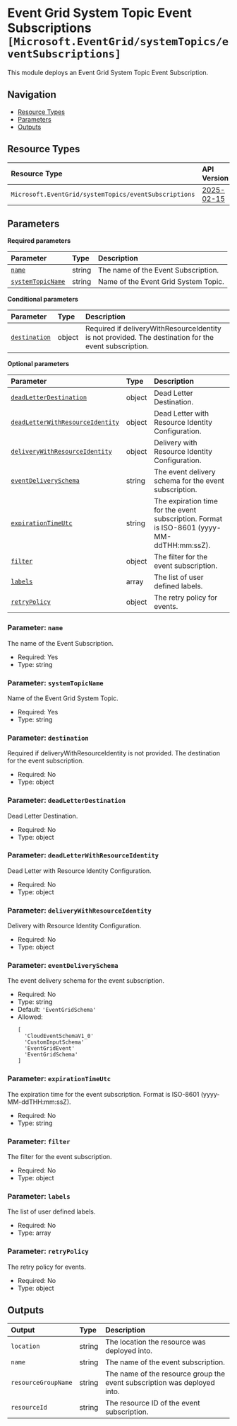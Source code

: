 # Event Grid System Topic Event Subscriptions `[Microsoft.EventGrid/systemTopics/eventSubscriptions]`

This module deploys an Event Grid System Topic Event Subscription.

## Navigation

- [Resource Types](#Resource-Types)
- [Parameters](#Parameters)
- [Outputs](#Outputs)

## Resource Types

| Resource Type | API Version |
| :-- | :-- |
| `Microsoft.EventGrid/systemTopics/eventSubscriptions` | [2025-02-15](https://learn.microsoft.com/en-us/azure/templates/Microsoft.EventGrid/2025-02-15/systemTopics/eventSubscriptions) |

## Parameters

**Required parameters**

| Parameter | Type | Description |
| :-- | :-- | :-- |
| [`name`](#parameter-name) | string | The name of the Event Subscription. |
| [`systemTopicName`](#parameter-systemtopicname) | string | Name of the Event Grid System Topic. |

**Conditional parameters**

| Parameter | Type | Description |
| :-- | :-- | :-- |
| [`destination`](#parameter-destination) | object | Required if deliveryWithResourceIdentity is not provided. The destination for the event subscription. |

**Optional parameters**

| Parameter | Type | Description |
| :-- | :-- | :-- |
| [`deadLetterDestination`](#parameter-deadletterdestination) | object | Dead Letter Destination. |
| [`deadLetterWithResourceIdentity`](#parameter-deadletterwithresourceidentity) | object | Dead Letter with Resource Identity Configuration. |
| [`deliveryWithResourceIdentity`](#parameter-deliverywithresourceidentity) | object | Delivery with Resource Identity Configuration. |
| [`eventDeliverySchema`](#parameter-eventdeliveryschema) | string | The event delivery schema for the event subscription. |
| [`expirationTimeUtc`](#parameter-expirationtimeutc) | string | The expiration time for the event subscription. Format is ISO-8601 (yyyy-MM-ddTHH:mm:ssZ). |
| [`filter`](#parameter-filter) | object | The filter for the event subscription. |
| [`labels`](#parameter-labels) | array | The list of user defined labels. |
| [`retryPolicy`](#parameter-retrypolicy) | object | The retry policy for events. |

### Parameter: `name`

The name of the Event Subscription.

- Required: Yes
- Type: string

### Parameter: `systemTopicName`

Name of the Event Grid System Topic.

- Required: Yes
- Type: string

### Parameter: `destination`

Required if deliveryWithResourceIdentity is not provided. The destination for the event subscription.

- Required: No
- Type: object

### Parameter: `deadLetterDestination`

Dead Letter Destination.

- Required: No
- Type: object

### Parameter: `deadLetterWithResourceIdentity`

Dead Letter with Resource Identity Configuration.

- Required: No
- Type: object

### Parameter: `deliveryWithResourceIdentity`

Delivery with Resource Identity Configuration.

- Required: No
- Type: object

### Parameter: `eventDeliverySchema`

The event delivery schema for the event subscription.

- Required: No
- Type: string
- Default: `'EventGridSchema'`
- Allowed:
  ```Bicep
  [
    'CloudEventSchemaV1_0'
    'CustomInputSchema'
    'EventGridEvent'
    'EventGridSchema'
  ]
  ```

### Parameter: `expirationTimeUtc`

The expiration time for the event subscription. Format is ISO-8601 (yyyy-MM-ddTHH:mm:ssZ).

- Required: No
- Type: string

### Parameter: `filter`

The filter for the event subscription.

- Required: No
- Type: object

### Parameter: `labels`

The list of user defined labels.

- Required: No
- Type: array

### Parameter: `retryPolicy`

The retry policy for events.

- Required: No
- Type: object

## Outputs

| Output | Type | Description |
| :-- | :-- | :-- |
| `location` | string | The location the resource was deployed into. |
| `name` | string | The name of the event subscription. |
| `resourceGroupName` | string | The name of the resource group the event subscription was deployed into. |
| `resourceId` | string | The resource ID of the event subscription. |
